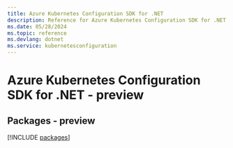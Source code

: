 ```yaml
---
title: Azure Kubernetes Configuration SDK for .NET
description: Reference for Azure Kubernetes Configuration SDK for .NET
ms.date: 05/28/2024
ms.topic: reference
ms.devlang: dotnet
ms.service: kubernetesconfiguration
---
```

# Azure Kubernetes Configuration SDK for .NET - preview
## Packages - preview
[!INCLUDE [packages](kubernetes-configuration-index.md)]